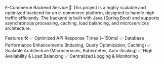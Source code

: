 E-Commerce Backend Service 🚀
This project is a highly scalable and optimized backend for an e-commerce platform, designed to handle high traffic efficiently. The backend is built with Java (Spring Boot) and supports asynchronous processing, caching, load balancing, and microservices architecture.

Features 🛠️
✅ Optimized API Response Times (~150ms)
✅ Database Performance Enhancements (Indexing, Query Optimization, Caching)
✅ Scalable Architecture (Microservices, Kubernetes, Auto-Scaling)
✅ High Availability & Load Balancing
✅ Centralized Logging & Monitoring

